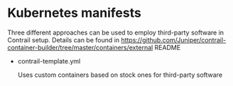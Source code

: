 # Kubernetes manifests

Three different approaches can be used to employ third-party software in Contrail setup.
Details can be found in https://github.com/Juniper/contrail-container-builder/tree/master/containers/external README

* contrail-template.yml

  Uses custom containers based on stock ones for third-party software

